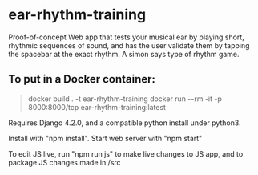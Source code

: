 # ear-rhythm-training


Proof-of-concept Web app that tests your musical ear by playing short, rhythmic sequences of sound, and has the user validate them by tapping the spacebar at the exact rhythm. A simon says type of rhythm game.

## To put in a Docker container:

> docker build . -t ear-rhythm-training
> docker run --rm -it -p 8000:8000/tcp ear-rhythm-training:latest

Requires Django 4.2.0, and a compatible python install under python3.

Install with "npm install". Start web server with "npm start"

To edit JS live, run "npm run js" to make live changes to JS app, and to package JS changes made in /src



